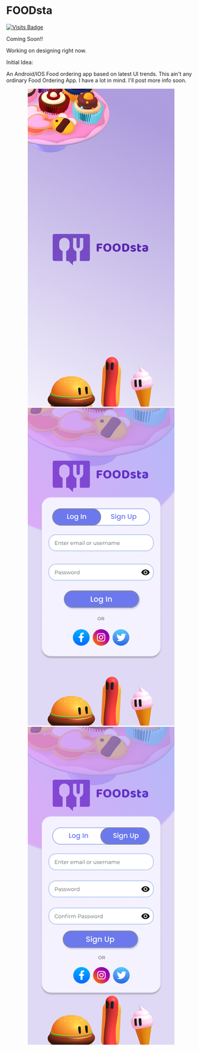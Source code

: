 # FOODsta
[![Visits Badge](https://badges.pufler.dev/visits/sahilsarin390/FOODsta)](https://badges.pufler.dev)

Coming Soon!!

Working on designing right now.

Initial Idea:

An Android/IOS Food ordering app based on latest UI trends. 
This ain't any ordinary Food Ordering App. I have a lot in mind. I'll post more info soon.

<div align = "center">

  ![image](https://raw.githubusercontent.com/sahilsarin390/FOODsta/main/UI/Splash%20Screen.png)
  </br>
  ![image](https://raw.githubusercontent.com/sahilsarin390/FOODsta/main/UI/Login%20Page.png)
  </br>
  ![image](https://raw.githubusercontent.com/sahilsarin390/FOODsta/main/UI/Sign%20Up%20Page.png)
  
</div>
